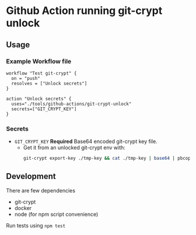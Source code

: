 # Github Action running git-crypt unlock

## Usage

### Example Workflow file

```
workflow "Test git-crypt" {
  on = "push"
  resolves = ["Unlock secrets"]
}

action "Unlock secrets" {
  uses="./tools/github-actions/git-crypt-unlock"
  secrets=["GIT_CRYPT_KEY"]
}
```

### Secrets

- `GIT_CRYPT_KEY` **Required** Base64 encoded git-crypt key file.
  - Get it from an unlocked git-crypt env with:
    ```sh
    git-crypt export-key ./tmp-key && cat ./tmp-key | base64 | pbcopy && rm ./tmp-key
    ```

## Development

There are few dependencies

- git-crypt
- docker
- node (for npm script convenience)

Run tests using `npm test`
